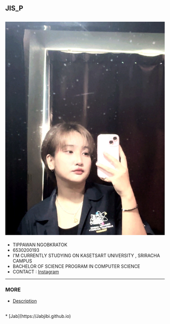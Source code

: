 ## JIS_P
![Profile](profile/Img_profile.jpg)
---
* TIPPAWAN NGOBKRATOK
* 6530200193
* I'M CURRENTLY STUDYING ON KASETSART UNIVERSITY , SRIRACHA CAMPUS
* BACHELOR OF SCIENCE PROGRAM IN COMPUTER SCIENCE
* CONTACT : [Instagram](https://www.instagram.com/jis_p03)
---
### MORE
* [Description](description.md)
<br>
* [Jab](https://Jabjibi.github.io)

